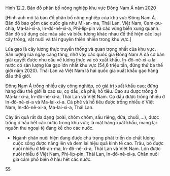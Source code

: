 Hình 12.2. Bản đồ phân bố nông nghiệp khu vực Đông Nam Á năm 2020

[Hình ảnh mô tả bản đồ phân bố nông nghiệp của khu vực Đông Nam Á. Bản đồ bao gồm các quốc gia như Mi-an-ma, Thái Lan, Việt Nam, Cam-pu-chia, Ma-lai-xi-a, In-đô-nê-xi-a, Phi-líp-pin và các vùng biển xung quanh. Bản đồ sử dụng các màu sắc và biểu tượng khác nhau để thể hiện các loại cây trồng, vật nuôi và tài nguyên thiên nhiên trong khu vực.]

Lúa gạo là cây lương thực truyền thống và quan trọng nhất của khu vực. Sản lượng lúa ngày càng tăng, nhờ vậy các quốc gia Đông Nam Á đã cơ bản giải quyết được nhu cầu về lương thực và có xuất khẩu. In-đô-nê-xi-a là nước có sản lượng lúa gạo lớn nhất khu vực (54,6 triệu tấn, đứng thứ ba thế giới năm 2020). Thái Lan và Việt Nam là hai quốc gia xuất khẩu gạo hàng đầu thế giới.

Đông Nam Á trồng nhiều cây công nghiệp, có giá trị xuất khẩu cao; đứng hàng đầu thế giới là cao su, cọ dầu, cà phê, hồ tiêu. Cao su được trồng ở Ma-lai-xi-a, In-đô-nê-xi-a, Thái Lan và Việt Nam. Cọ dầu được trồng nhiều ở In-đô-nê-xi-a và Ma-lai-xi-a. Cà phê và hồ tiêu được trồng nhiều ở Việt Nam, In-đô-nê-xi-a, Ma-lai-xi-a, Thái Lan.

Cây ăn quả rất đa dạng (xoài, chôm chôm, sầu riêng, dứa, chuối,...), được trồng ở hầu hết các nước trong khu vực; là mặt hàng xuất khẩu, mang lại nguồn thu ngoại tệ đáng kể cho các nước.

- Ngành chăn nuôi hiện đang được chú trọng phát triển do chất lượng cuộc sống được nâng lên và đem lại hiệu quả kinh tế cao. Trâu, bò được nuôi nhiều ở Mi-an-ma, In-đô-nê-xi-a, Thái Lan và Việt Nam. Lợn được nuôi nhiều ở Việt Nam, Phi-líp-pin, Thái Lan, In-đô-nê-xi-a. Chăn nuôi gia cầm phổ biến ở hầu hết các nước.

55